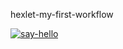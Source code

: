 hexlet-my-first-workflow

[![say-hello](https://github.com/Vladimirshkarin/hexlet-my-first-workflow/actions/workflows/say-hello.yml/badge.svg)](https://github.com/Vladimirshkarin/hexlet-my-first-workflow/actions/workflows/say-hello.yml)
